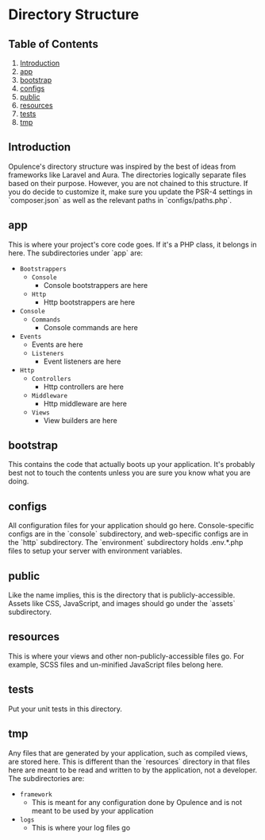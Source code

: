 # Directory Structure

## Table of Contents
1. [Introduction](#introduction)
2. [app](#app)
3. [bootstrap](#bootstrap)
4. [configs](#configs)
5. [public](#public)
6. [resources](#resources)
7. [tests](#tests)
8. [tmp](#tmp)

<h2 id="introduction">Introduction</h2>
Opulence's directory structure was inspired by the best of ideas from frameworks like Laravel and Aura.  The directories logically separate files based on their purpose.  However, you are not chained to this structure.  If you do decide to customize it, make sure you update the PSR-4 settings in `composer.json` as well as the relevant paths in `configs/paths.php`.  

<h2 id="app">app</h2>
This is where your project's core code goes.  If it's a PHP class, it belongs in here.  The subdirectories under `app` are:

* `Bootstrappers`
  * `Console`
      * Console bootstrappers are here
  * `Http`
      * Http bootstrappers are here
* `Console`
  * `Commands`
      * Console commands are here
* `Events`
  * Events are here
  * `Listeners`
      * Event listeners are here
* `Http`
  * `Controllers`
      * Http controllers are here
  * `Middleware`
      * Http middleware are here
  * `Views`
      * View builders are here

<h2 id="bootstrap">bootstrap</h2>
This contains the code that actually boots up your application.  It's probably best not to touch the contents unless you are sure you know what you are doing.

<h2 id="configs">configs</h2>
All configuration files for your application should go here.  Console-specific configs are in the `console` subdirectory, and web-specific configs are in the `http` subdirectory.  The `environment` subdirectory holds .env.*.php files to setup your server with environment variables.

<h2 id="public">public</h2>
Like the name implies, this is the directory that is publicly-accessible.  Assets like CSS, JavaScript, and images should go under the `assets` subdirectory.

<h2 id="resources">resources</h2>
This is where your views and other non-publicly-accessible files go.  For example, SCSS files and un-minified JavaScript files belong here.
 
<h2 id="tests">tests</h2>
Put your unit tests in this directory.

<h2 id="tmp">tmp</h2>
Any files that are generated by your application, such as compiled views, are stored here.  This is different than the `resources` directory in that files here are meant to be read and written to by the application, not a developer.  The subdirectories are:

* `framework`
  * This is meant for any configuration done by Opulence and is not meant to be used by your application
* `logs`
  * This is where your log files go